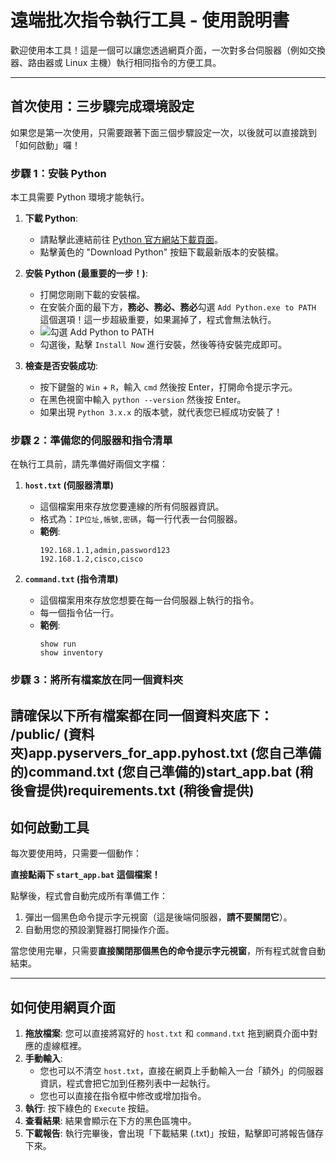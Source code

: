 # 遠端批次指令執行工具 - 使用說明書

歡迎使用本工具！這是一個可以讓您透過網頁介面，一次對多台伺服器（例如交換器、路由器或 Linux 主機）執行相同指令的方便工具。

---

## 首次使用：三步驟完成環境設定

如果您是第一次使用，只需要跟著下面三個步驟設定一次，以後就可以直接跳到「如何啟動」囉！

### 步驟 1：安裝 Python

本工具需要 Python 環境才能執行。

1.  **下載 Python**:
    * 請點擊此連結前往 [Python 官方網站下載頁面](https://www.python.org/downloads/)。
    * 點擊黃色的 "Download Python" 按鈕下載最新版本的安裝檔。

2.  **安裝 Python (最重要的一步！)**:
    * 打開您剛剛下載的安裝檔。
    * 在安裝介面的最下方，**務必、務必、務必**勾選 `Add Python.exe to PATH` 這個選項！這一步超級重要，如果漏掉了，程式會無法執行。
    * ![勾選 Add Python to PATH](https://i.imgur.com/t17gCl1.png)
    * 勾選後，點擊 `Install Now` 進行安裝，然後等待安裝完成即可。

3.  **檢查是否安裝成功**:
    * 按下鍵盤的 `Win` + `R`，輸入 `cmd` 然後按 Enter，打開命令提示字元。
    * 在黑色視窗中輸入 `python --version` 然後按 Enter。
    * 如果出現 `Python 3.x.x` 的版本號，就代表您已經成功安裝了！

### 步驟 2：準備您的伺服器和指令清單

在執行工具前，請先準備好兩個文字檔：

1.  **`host.txt` (伺服器清單)**
    * 這個檔案用來存放您要連線的所有伺服器資訊。
    * 格式為：`IP位址,帳號,密碼`，每一行代表一台伺服器。
    * **範例**:
        ```
        192.168.1.1,admin,password123
        192.168.1.2,cisco,cisco
        ```

2.  **`command.txt` (指令清單)**
    * 這個檔案用來存放您想要在每一台伺服器上執行的指令。
    * 每一個指令佔一行。
    * **範例**:
        ```
        show run
        show inventory
        ```

### 步驟 3：將所有檔案放在同一個資料夾

請確保以下所有檔案都在同一個資料夾底下：
/public/ (資料夾)app.pyservers_for_app.pyhost.txt (您自己準備的)command.txt (您自己準備的)start_app.bat (稍後會提供)requirements.txt (稍後會提供)
---

## 如何啟動工具

每次要使用時，只需要一個動作：

**直接點兩下 `start_app.bat` 這個檔案！**

點擊後，程式會自動完成所有準備工作：
1.  彈出一個黑色命令提示字元視窗（這是後端伺服器，**請不要關閉它**）。
2.  自動用您的預設瀏覽器打開操作介面。

當您使用完畢，只需要**直接關閉那個黑色的命令提示字元視窗**，所有程式就會自動結束。

---

## 如何使用網頁介面

1.  **拖放檔案**: 您可以直接將寫好的 `host.txt` 和 `command.txt` 拖到網頁介面中對應的虛線框裡。
2.  **手動輸入**:
    * 您也可以不清空 `host.txt`，直接在網頁上手動輸入一台「額外」的伺服器資訊，程式會把它加到任務列表中一起執行。
    * 您也可以直接在指令框中修改或增加指令。
3.  **執行**: 按下綠色的 `Execute` 按鈕。
4.  **查看結果**: 結果會顯示在下方的黑色區塊中。
5.  **下載報告**: 執行完畢後，會出現「下載結果 (.txt)」按鈕，點擊即可將報告儲存下來。
